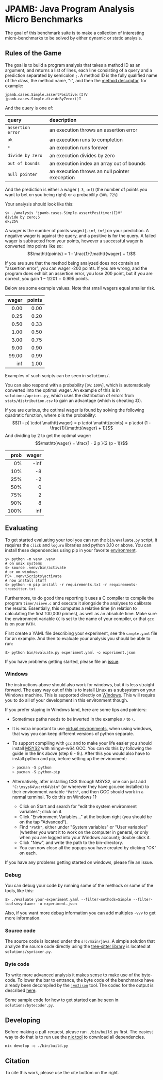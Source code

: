 # JPAMB: Java Program Analysis Micro Benchmarks

The goal of this benchmark suite is to make a collection of interesting
micro-benchmarks to be solved by either dynamic or static analysis.

## Rules of the Game

The goal is to build a program analysis that takes a method ID as an argument, and 
returns a list of lines, each line consisting of a query and a prediction separated by semicolon `;`.
A method ID is the fully qualified name of the class, the method name, ":", and 
then the [method descriptor](https://docs.oracle.com/javase/specs/jvms/se22/html/jvms-4.html#jvms-4.3.3), 
for example:
```
jpamb.cases.Simple.assertPositive:(I)V
jpamb.cases.Simple.divideByZero:()I 
```

And the query is one of: 

| query              | description                               |
| :-----             | :-----                                    |
| `assertion error`  | an execution throws an assertion error    |
| `ok`               | an execution runs to completion           | 
| `*`                | an execution runs forever                 | 
| `divide by zero`   | an execution divides by zero              | 
| `out of bounds`    | an execution index an array out of bounds | 
| `null pointer`     | an execution throws an null pointer exeception | 

And the prediction is either a wager (`-3`, `inf`) (the number of points you 
want to bet on you being right) or a probability (`30%`, `72%`)

Your analysis should look like this:

```shell
$> ./analysis "jpamb.cases.Simple.assertPositive:(I)V" 
divide by zero;5 
ok;25%
```

A wager is the number of points waged [`-inf`, `inf`] on your prediction. A negative wager is against the query, and 
a positive is for the query. A failed wager is subtracted from your points, however 
a successful wager is converted into points like so:
$$\mathtt{points} = 1 - \frac{1}{\mathtt{wager} + 1}$$

If you are sure that the method being analyzed does not contain an "assertion error", 
you can wager -200 points. If you are wrong, and the program does exhibit an assertion error, 
you lose 200 point, but if you are correct, you gain $1 - 1 / 201 = 0.995$ points.

Below are some example values. Note that small wagers equal smaller risk.

|  wager | points |
|   ---: |    ---:|
|   0.00 |   0.00 |
|   0.25 |   0.20 |
|   0.50 |   0.33 |
|   1.00 |   0.50 | 
|   3.00 |   0.75 | 
|   9.00 |   0.90 | 
|  99.00 |   0.99 | 
|    inf |   1.00 | 

Examples of such scripts can be seen in `solutions/`.

You can also respond with a probability [`0%`: `100%`], which is automatically converted into 
the optimal wager. An example of this is in `solutions/apriori.py`, which uses the distribution 
of errors from `stats/distribution.csv` to gain an advantage (which is cheating :D).

If you are curious, the optimal wager is found by solving the following quadratic function, where $p$ is the probability:
$$(1 - p) \cdot \mathtt{wager} = p \cdot \mathtt{points} = p \cdot (1 - \frac{1}{\mathtt{wager} + 1})$$
And dividing by 2 to get the optimal wager:
$$\mathtt{wager} = \frac{1 - 2 p }{2 (p - 1)}$$

|   prob |  wager |
|   ---: |    ---:|
|     0% |   -inf |
|    10% |     -8 |
|    25% |     -2 |
|    50% |      0 |
|    75% |      2 |
|    90% |      8 |
|   100% |    inf | 

## Evaluating

To get started evaluating your tool you can run the `bin/evaluate.py` script, it requires 
the `click` and `loguru` libraries and python 3.10 or above. You can install these dependencies using pip
in your favorite [environment](https://www.pythonguis.com/tutorials/python-virtual-environments/).

```shell
$> python -m venv .venv
# on unix systems
$> source .venv/bin/activate
# or on windows
PS> .venv\Scripts\activate
# now install stuff
$> python -m pip install -r requirements.txt -r requirements-treesitter.txt
```

Furthermore, to do good time reporting it uses a C compiler to compile the program `timer/sieve.c` and 
execute it alongside the analyses to calibrate the results.
Essentially, this computes a relative time (in relation to calculating the first 100,000 primes), as well as 
an absolute time. Make sure the environment variable `CC` is set to the name of your compiler, or 
that `gcc` is on your `PATH`.

First create a YAML file describing your experiment, see the `sample.yaml` file for an example.
And then to evaluate your analysis you should be able to run:
```shell
$> python bin/evaluate.py experiment.yaml -o experiment.json
```

If you have problems getting started, please file an [issue](https://github.com/kalhauge/jpamb/issues).

### Windows

The instructions above should also work for windows, but it is less straight forward.
The easy way out of this is to install Linux as a subsystem on your Windows machine. 
This is supported directly on [Windows](https://learn.microsoft.com/en-us/windows/wsl/install).
This will require you to do all of your development in this environment though.

If you prefer staying in Windows land, here are some tips and pointers:

-   Sometimes paths needs to be inverted in the examples `/` to `\`.

-   It is extra important to use [virtual environments](https://www.pythonguis.com/tutorials/python-virtual-environments/), 
    when using windows, that way you can keep different versions of python separate.

-   To support compiling with `gcc` and to make your life easier you 
    should install [MSYS2](https://www.msys2.org/) with mingw-w64 GCC.
    You can do this by following the guide in the link above (step 6 - 9.).
    After this you would also have to install python and pip, before setting up the environment:

    ```powershell
    > pacman -S python
    > pacman -S python-pip
    ```

-  Alternatively, after installing CSS through MSYS2, one can just add 
   `"C:\msys64\ucrt64\bin"` (or wherever they have gcc.exe installed) to their
   environment variable `"Path"`, and then GCC should work in a normal
   terminal. To do this on Windows 11:

    -   Click on Start and search for "edit the system environment variables"; click on it.
    -   Click "Environment Variables..." at the bottom right (you should be on the tap "Advanced").
    -   Find `"Path"`, either under "System variables" or "User variables" (whether you want it to work on the computer in general, or only when you are logged into your Windows account); double click it.
    -   Click "New", and write the path to the bin-directory.
    -   You can now close all the popups you have created by clicking "OK" on each.

If you have any problems getting started on windows, please file an issue.

### Debug

You can debug your code by running some of the methods or some of the tools, like this: 

```shell
$> ./evaluate your-experiment.yaml --filter-methods=Simple --filter-tools=syntaxer -o experiment.json
```

Also, if you want more debug information you can add multiples `-vvv` to get more information.

### Source code

The source code is located under the `src/main/java`. 
A simple solution that analyze the source code directly using the [tree-sitter
library](https://tree-sitter.github.io/tree-sitter/) is located at
`solutions/syntaxer.py`.

### Byte code

To write more advanced analysis it makes sense to make use of the byte-code. To
lower the bar to entrance, the byte code of the benchmarks have already been decompiled by the 
[`jvm2json`](https://github.com/kalhauge/jvm2json) tool. 
The codec for the output is described [here](https://github.com/kalhauge/jvm2json/blob/main/CODEC.txt).

Some sample code for how to get started can be seen in `solutions/bytecoder.py`.


## Developing

Before making a pull-request, please run `./bin/build.py` first.
The easiest way to do that is to run use the [nix tool](https://nixos.org/download/#download-nix) to download all dependencies. 

```shell
nix develop -c ./bin/build.py
```

## Citation

To cite this work, please use the cite bottom on the right.

